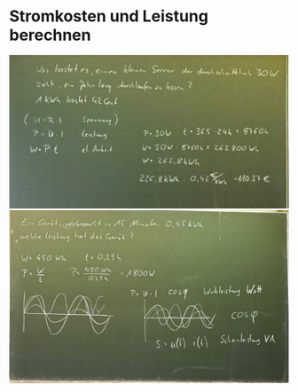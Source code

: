 # Stromkosten und Leistung berechnen

![Stromkosten_und_Leistung1](pics/uebung_stromkosten_und_leistung.jpg)
![Stromkosten_und_Leistung2](pics/uebung_stromkosten_und_leistung2.jpg)
